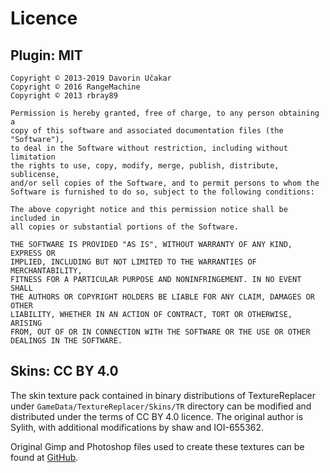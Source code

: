 # Licence #

## Plugin: MIT ##

    Copyright © 2013-2019 Davorin Učakar
    Copyright © 2016 RangeMachine
    Copyright © 2013 rbray89

    Permission is hereby granted, free of charge, to any person obtaining a
    copy of this software and associated documentation files (the "Software"),
    to deal in the Software without restriction, including without limitation
    the rights to use, copy, modify, merge, publish, distribute, sublicense,
    and/or sell copies of the Software, and to permit persons to whom the
    Software is furnished to do so, subject to the following conditions:

    The above copyright notice and this permission notice shall be included in
    all copies or substantial portions of the Software.

    THE SOFTWARE IS PROVIDED "AS IS", WITHOUT WARRANTY OF ANY KIND, EXPRESS OR
    IMPLIED, INCLUDING BUT NOT LIMITED TO THE WARRANTIES OF MERCHANTABILITY,
    FITNESS FOR A PARTICULAR PURPOSE AND NONINFRINGEMENT. IN NO EVENT SHALL
    THE AUTHORS OR COPYRIGHT HOLDERS BE LIABLE FOR ANY CLAIM, DAMAGES OR OTHER
    LIABILITY, WHETHER IN AN ACTION OF CONTRACT, TORT OR OTHERWISE, ARISING
    FROM, OUT OF OR IN CONNECTION WITH THE SOFTWARE OR THE USE OR OTHER
    DEALINGS IN THE SOFTWARE.

## Skins: CC BY 4.0 ##

The skin texture pack contained in binary distributions of TextureReplacer under
`GameData/TextureReplacer/Skins/TR` directory can be modified and distributed
under the terms of CC BY 4.0 licence. The original author is Sylith, with
additional modifications by shaw and IOI-655362.

Original Gimp and Photoshop files used to create these textures can be found at
[GitHub](https://github.com/ducakar/TextureReplacer-pack).

